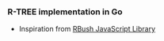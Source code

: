 ### R-TREE implementation in Go

- Inspiration from [RBush JavaScript Library](https://github.com/mourner/rbush)
